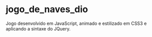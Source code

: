# jogo_de_naves_dio
Jogo desenvolvido em JavaScript, animado e estilizado em CSS3 e aplicando a sintaxe do JQuery.
